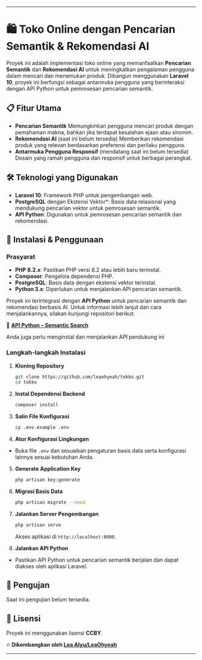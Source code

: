 
---

# 🛍️ Toko Online dengan Pencarian Semantik & Rekomendasi AI
Proyek ini adalah implementasi toko online yang memanfaatkan **Pencarian Semantik** dan **Rekomendasi AI** untuk meningkatkan pengalaman pengguna dalam mencari dan menemukan produk. Dibangun menggunakan **Laravel 10**, proyek ini berfungsi sebagai antarmuka pengguna yang berinteraksi dengan API Python untuk pemrosesan pencarian semantik.

## 📋 Fitur Utama

- **Pencarian Semantik** Memungkinkan pengguna mencari produk dengan pemahaman makna, bahkan jika terdapat kesalahan ejaan atau sinonim.
- **Rekomendasi AI** (saat ini belum tersedia) Memberikan rekomendasi produk yang relevan berdasarkan preferensi dan perilaku pengguna.
- **Antarmuka Pengguna Responsif** (mendatang saat ini belum tersedia) Desain yang ramah pengguna dan responsif untuk berbagai perangkat.

## 🛠️ Teknologi yang Digunakan

- **Laravel 10**: Framework PHP untuk pengembangan web.
- **PostgreSQL** dengan Ekstensi Vektor*: Basis data relasional yang mendukung pencarian vektor untuk pemrosesan semantik.
- **API Python**: Digunakan untuk pemrosesan pencarian semantik dan rekomendasi.

## 🚀 Instalasi & Penggunaan

### Prasyarat

- **PHP 8.2.x**: Pastikan PHP versi 8.2 atau lebih baru terinstal.
- **Composer**: Pengelola dependensi PHP.
- **PostgreSQL**: Basis data dengan ekstensi vektor terinstal.
- **Python 3.x**: Diperlukan untuk menjalankan API pencarian semantik.
  
Proyek ini terintegrasi dengan **API Python** untuk pencarian semantik dan rekomendasi berbasis AI. Untuk informasi lebih lanjut dan cara menjalankannya, silakan kunjungi repositori berikut:  

🔗 **[API Python – Semantic Search](https://github.com/LeaOhyeah/api-embedding)**  

Anda juga perlu menginstal dan menjalankan API pendukung ini 

### Langkah-langkah Instalasi

1. **Kloning Repository**
   ```bash
   git clone https://github.com/leaohyeah/tokko.git
   cd tokko
   ```

2. **Instal Dependensi Backend**
   ```bash
   composer install
   ```

3. **Salin File Konfigurasi**
   ```bash
   cp .env.example .env
   ```

4. **Atur Konfigurasi Lingkungan**
  - Buka file `.env` dan sesuaikan pengaturan basis data serta konfigurasi lainnya sesuai kebutuhan Anda.

5. **Generate Application Key**
   ```bash
   php artisan key:generate
   ```

6. **Migrasi Basis Data**
   ```bash
   php artisan migrate --seed
   ```

7. **Jalankan Server Pengembangan**
   ```bash
   php artisan serve
   ```
   Akses aplikasi di `http://localhost:8000`.

8. **Jalankan API Python**
  - Pastikan API Python untuk pencarian semantik berjalan dan dapat diakses oleh aplikasi Laravel.

## 🧪 Pengujan

Saat ini pengujian belum tersedia.

## 📄 **Lisensi**  
Proyek ini menggunakan lisensi **CCBY**.  

🔥 **Dikembangkan oleh [Lea Alyu/LeaOhyeah](https://github.com/leaohyeah)**  

---

